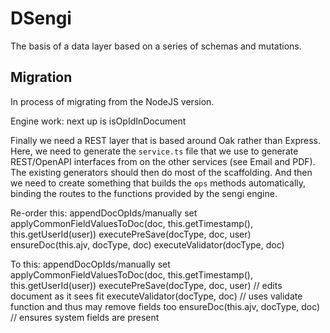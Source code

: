 # DSengi

The basis of a data layer based on a series of schemas and mutations.

## Migration

In process of migrating from the NodeJS version.

Engine work: next up is isOpIdInDocument

Finally we need a REST layer that is based around Oak rather than Express. Here,
we need to generate the `service.ts` file that we use to generate REST/OpenAPI
interfaces from on the other services (see Email and PDF). The existing
generators should then do most of the scaffolding. And then we need to create
something that builds the `ops` methods automatically, binding the routes to the
functions provided by the sengi engine.

Re-order this: appendDocOpIds/manually set applyCommonFieldValuesToDoc(doc,
this.getTimestamp(), this.getUserId(user)) executePreSave(docType, doc, user)
ensureDoc(this.ajv, docType, doc) executeValidator(docType, doc)

To this: appendDocOpIds/manually set applyCommonFieldValuesToDoc(doc,
this.getTimestamp(), this.getUserId(user)) executePreSave(docType, doc, user) //
edits document as it sees fit executeValidator(docType, doc) // uses validate
function and thus may remove fields too ensureDoc(this.ajv, docType, doc) //
ensures system fields are present
